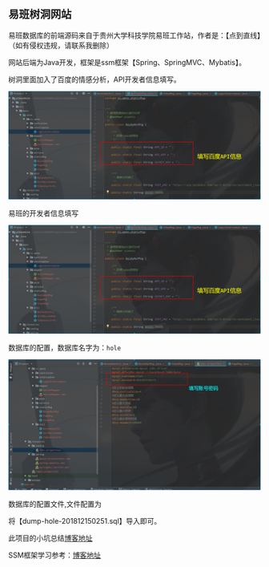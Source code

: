## 易班树洞网站

易班数据库的前端源码来自于贵州大学科技学院易班工作站，作者是：【点到直线】（如有侵权违规，请联系我删除）

网站后端为Java开发，框架是ssm框架【Spring、SpringMVC、Mybatis】。

树洞里面加入了百度的情感分析，API开发者信息填写。

![](gitimg/1.png)

易班的开发者信息填写

![](gitimg/1.png)

数据库的配置，数据库名字为：`hole`

![](gitimg/3.png)

数据库的配置文件,文件配置为

将【dump-hole-201812150251.sql】导入即可。

此项目的小坑总结[博客地址](https://www.cnblogs.com/xiaohuiduan/p/10125571.html)

SSM框架学习参考：[博客地址](https://www.cnblogs.com/xiaohuiduan/category/1349988.html)


